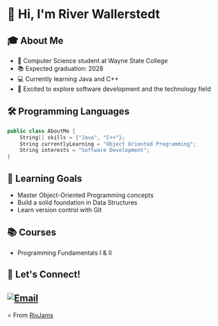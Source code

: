 # 👋 Hi, I'm River Wallerstedt

## 🎓 About Me
- 🏫 Computer Science student at Wayne State College
- 📚 Expected graduation: 2028
- 💻 Currently learning Java and C++
- 🌱 Excited to explore software development and the technology field

## 🛠️ Programming Languages
```cpp
public class AboutMe {
    String[] skills = {"Java", "C++"};
    String currentlyLearning = "Object Oriented Programming";
    String interests = "Software Development";
}
```

## 🎯 Learning Goals
- Master Object-Oriented Programming concepts
- Build a solid foundation in Data Structures
- Learn version control with Git

## 📚 Courses
- Programming Fundamentals I & II
## 🤝 Let's Connect!
[![Email](https://img.shields.io/badge/Email-D14836?style=flat&logo=gmail&logoColor=white)](mailto:riwall@wsc.edu)
---
⭐️ From [RivJams](https://github.com/RivJams)
